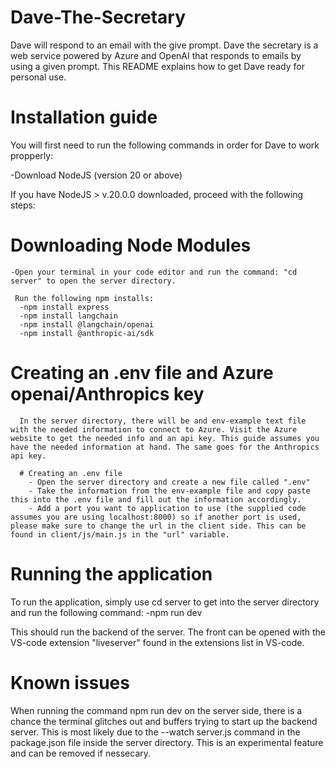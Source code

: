 # Dave-The-Secretary
 Dave will respond to an email with the give prompt. Dave the secretary is a web service powered by Azure and OpenAI that responds to emails by using a given prompt. This README explains how to get Dave ready for personal use.

 # Installation guide
 You will first need to run the following commands in order for Dave to work propperly:

 -Download NodeJS (version 20 or above)
 
  If you have NodeJS > v.20.0.0 downloaded, proceed with the following steps:

  # Downloading Node Modules
    -Open your terminal in your code editor and run the command: "cd server" to open the server directory.
     
     Run the following npm installs:
      -npm install express
      -npm install langchain
      -npm install @langchain/openai
      -npm install @anthropic-ai/sdk

  # Creating an .env file and Azure openai/Anthropics key
      In the server directory, there will be and env-example text file with the needed information to connect to Azure. Visit the Azure website to get the needed info and an api key. This guide assumes you have the needed information at hand. The same goes for the Anthropics api key.
      
      # Creating an .env file
        - Open the server directory and create a new file called ".env"
        - Take the information from the env-example file and copy paste this into the .env file and fill out the information accordingly.
        - Add a port you want to application to use (the supplied code assumes you are using localhost:8000) so if another port is used, please make sure to change the url in the client side. This can be found in client/js/main.js in the "url" variable.

# Running the application
 To run the application, simply use cd server to get into the server directory and run the following command:
  -npm run dev

This should run the backend of the server. The front can be opened with the VS-code extension "liveserver" found in the extensions list in VS-code.

# Known issues
 When running the command npm run dev on the server side, there is a chance the terminal glitches out and buffers trying to start up the backend server. This is most likely due to the --watch server.js command in the package.json file inside the server directory. This is an experimental feature and can be removed if nessecary.
      
      
       
